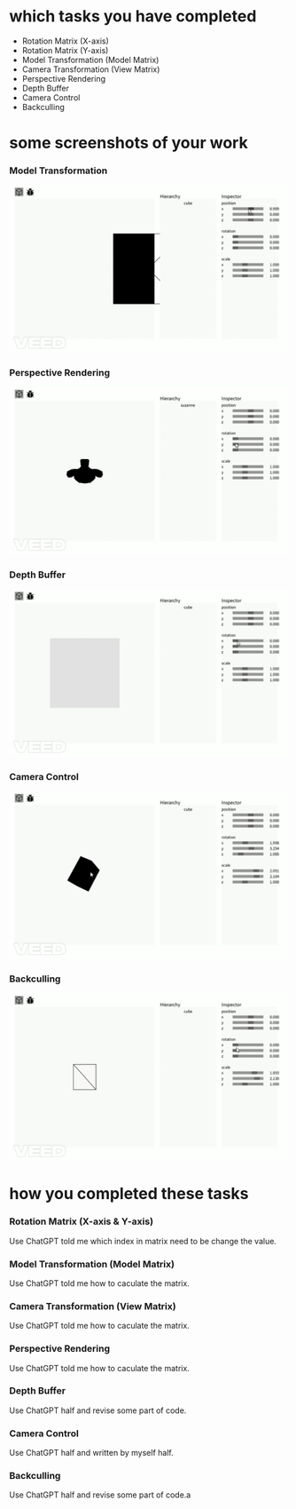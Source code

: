 # which tasks you have completed
- Rotation Matrix (X-axis)
- Rotation Matrix (Y-axis)
- Model Transformation (Model Matrix)
- Camera Transformation (View Matrix)
- Perspective Rendering
- Depth Buffer
- Camera Control
- Backculling


# some screenshots of your work
### Model Transformation
![line.gif](./data/gif/modeltrans.gif)
### Perspective Rendering
![line.gif](./data/gif/per.gif)
### Depth Buffer
![line.gif](./data/gif/depth.gif)
### Camera Control
![line.gif](./data/gif/camera.gif)
### Backculling
![line.gif](./data/gif/backculling.gif)


# how you completed these tasks
### Rotation Matrix (X-axis & Y-axis)
Use ChatGPT told me which index in matrix need to be change the value.
### Model Transformation (Model Matrix)
Use ChatGPT told me how to caculate the matrix.
### Camera Transformation (View Matrix)
Use ChatGPT told me how to caculate the matrix.
### Perspective Rendering
Use ChatGPT told me how to caculate the matrix.
### Depth Buffer
Use ChatGPT half and revise some part of code.
### Camera Control
Use ChatGPT half and written by myself half.
### Backculling
Use ChatGPT half and revise some part of code.a
